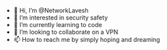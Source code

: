 - 👋 Hi, I’m @NetworkLavesh
- 👀 I’m interested in security safety
- 🌱 I’m currently learning to code 
- 💞️ I’m looking to collaborate on a VPN
- 📫 How to reach me by simply hoping and dreaming

<!---
NetworkLavesh/NetworkLavesh is a ✨ special ✨ repository because its `README.md` (this file) appears on your GitHub profile.
You can click the Preview link to take a look at your changes.
--->
